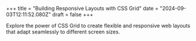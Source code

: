 +++
title = "Building Responsive Layouts with CSS Grid"
date = "2024-09-03T12:11:52.080Z"
draft = false
+++

  Explore the power of CSS Grid to create flexible and responsive web layouts that adapt seamlessly to different screen sizes.
        